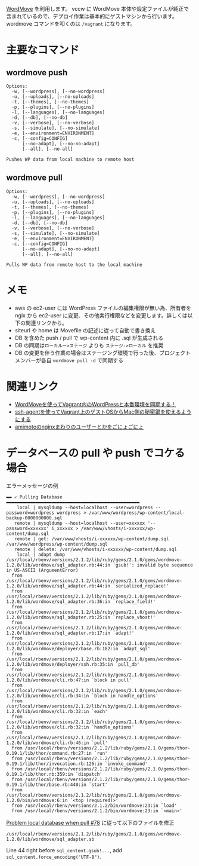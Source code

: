 [WordMove](https://github.com/welaika/wordmove) を利用します。
vccw に WordMove 本体や設定ファイルが純正で含まれているので、デプロイ作業は基本的にゲストマシンから行います。
wordmove コマンドを叩くのは `/vagrant` になります。

# 主要なコマンド 
## wordmove push

    Options:
      -w, [--wordpress], [--no-wordpress]  
      -u, [--uploads], [--no-uploads]      
      -t, [--themes], [--no-themes]        
      -p, [--plugins], [--no-plugins]      
      -l, [--languages], [--no-languages]  
      -d, [--db], [--no-db]                
      -v, [--verbose], [--no-verbose]      
      -s, [--simulate], [--no-simulate]    
      -e, [--environment=ENVIRONMENT]      
      -c, [--config=CONFIG]                
          [--no-adapt], [--no-no-adapt]    
          [--all], [--no-all]              

    Pushes WP data from local machine to remote host

## wordmove pull

    Options:
      -w, [--wordpress], [--no-wordpress]  
      -u, [--uploads], [--no-uploads]      
      -t, [--themes], [--no-themes]        
      -p, [--plugins], [--no-plugins]      
      -l, [--languages], [--no-languages]  
      -d, [--db], [--no-db]                
      -v, [--verbose], [--no-verbose]      
      -s, [--simulate], [--no-simulate]    
      -e, [--environment=ENVIRONMENT]      
      -c, [--config=CONFIG]                
          [--no-adapt], [--no-no-adapt]    
          [--all], [--no-all]              

    Pulls WP data from remote host to the local machine

# メモ
* aws の ec2-user には WordPress ファイルの編集権限が無い為、所有者を ngix から ec2-user に変更、その他実行権限などを変更します。詳しくは以下の関連リンクから。
* siteurl や home は Movefile の記述に従って自動で書き換え
* DB を含めた push / pull で wp-content 内に .sql が生成される
* DB の同期は`ローカルー>ステージ` よりも `ステージ->ローカル` を推奨
* DB の変更を伴う作業の場合はステージング環境で行った後、プロジェクトメンバーが各自 `wordmove pull -d` で同期する

# 関連リンク
* [WordMoveを使ってVagrant内のWordPressと本番環境を同期する！](https://firegoby.jp/archives/5644)
* [ssh-agentを使ってVagrant上のゲストOSからMac側の秘密鍵を使えるようにする](https://firegoby.jp/archives/5694)
* [amimotoのnginxまわりのユーザーとかをごにょごにょ](https://gist.github.com/miya0001/cabf03ef768ba7f9ba7d)

# データベースの pull や push でコケる場合
エラーメッセージの例

    ▬▬ ✓ Pulling Database ▬▬▬▬▬▬▬▬▬▬▬▬▬▬▬▬▬▬▬▬▬▬▬▬▬▬▬▬▬▬▬▬▬▬▬▬▬▬▬▬▬▬▬▬▬▬▬▬▬▬
        local | mysqldump --host=localhost --user=wordpress --password=wordpress wordpress > /var/www/wordpress/wp-content/local-backup-0000000000.sql
       remote | mysqldump --host=localhost --user=xxxxxx '--password=xxxxxx' i_xxxxxx > /var/www/vhosts/i-xxxxxx/wp-content/dump.sql
       remote | get: /var/www/vhosts/i-xxxxxx/wp-content/dump.sql /var/www/wordpress/wp-content/dump.sql
       remote | delete: /var/www/vhosts/i-xxxxxx/wp-content/dump.sql
        local | adapt dump
    /usr/local/rbenv/versions/2.1.2/lib/ruby/gems/2.1.0/gems/wordmove-1.2.0/lib/wordmove/sql_adapter.rb:44:in `gsub!': invalid byte sequence in US-ASCII (ArgumentError)
      from /usr/local/rbenv/versions/2.1.2/lib/ruby/gems/2.1.0/gems/wordmove-1.2.0/lib/wordmove/sql_adapter.rb:44:in `serialized_replace!'
      from /usr/local/rbenv/versions/2.1.2/lib/ruby/gems/2.1.0/gems/wordmove-1.2.0/lib/wordmove/sql_adapter.rb:36:in `replace_field!'
      from /usr/local/rbenv/versions/2.1.2/lib/ruby/gems/2.1.0/gems/wordmove-1.2.0/lib/wordmove/sql_adapter.rb:25:in `replace_vhost!'
      from /usr/local/rbenv/versions/2.1.2/lib/ruby/gems/2.1.0/gems/wordmove-1.2.0/lib/wordmove/sql_adapter.rb:17:in `adapt!'
      from /usr/local/rbenv/versions/2.1.2/lib/ruby/gems/2.1.0/gems/wordmove-1.2.0/lib/wordmove/deployer/base.rb:182:in `adapt_sql'
      from /usr/local/rbenv/versions/2.1.2/lib/ruby/gems/2.1.0/gems/wordmove-1.2.0/lib/wordmove/deployer/ssh.rb:35:in `pull_db'
      from /usr/local/rbenv/versions/2.1.2/lib/ruby/gems/2.1.0/gems/wordmove-1.2.0/lib/wordmove/cli.rb:47:in `block in pull'
      from /usr/local/rbenv/versions/2.1.2/lib/ruby/gems/2.1.0/gems/wordmove-1.2.0/lib/wordmove/cli.rb:34:in `block in handle_options'
      from /usr/local/rbenv/versions/2.1.2/lib/ruby/gems/2.1.0/gems/wordmove-1.2.0/lib/wordmove/cli.rb:32:in `each'
      from /usr/local/rbenv/versions/2.1.2/lib/ruby/gems/2.1.0/gems/wordmove-1.2.0/lib/wordmove/cli.rb:32:in `handle_options'
      from /usr/local/rbenv/versions/2.1.2/lib/ruby/gems/2.1.0/gems/wordmove-1.2.0/lib/wordmove/cli.rb:46:in `pull'
      from /usr/local/rbenv/versions/2.1.2/lib/ruby/gems/2.1.0/gems/thor-0.19.1/lib/thor/command.rb:27:in `run'
      from /usr/local/rbenv/versions/2.1.2/lib/ruby/gems/2.1.0/gems/thor-0.19.1/lib/thor/invocation.rb:126:in `invoke_command'
      from /usr/local/rbenv/versions/2.1.2/lib/ruby/gems/2.1.0/gems/thor-0.19.1/lib/thor.rb:359:in `dispatch'
      from /usr/local/rbenv/versions/2.1.2/lib/ruby/gems/2.1.0/gems/thor-0.19.1/lib/thor/base.rb:440:in `start'
      from /usr/local/rbenv/versions/2.1.2/lib/ruby/gems/2.1.0/gems/wordmove-1.2.0/bin/wordmove:6:in `<top (required)>'
      from /usr/local/rbenv/versions/2.1.2/bin/wordmove:23:in `load'
      from /usr/local/rbenv/versions/2.1.2/bin/wordmove:23:in `<main>'

[Problem local database when pull #78](https://github.com/welaika/wordmove/issues/78#issuecomment-55882636)
に従って以下のファイルを修正

    /usr/local/rbenv/versions/2.1.2/lib/ruby/gems/2.1.0/gems/wordmove-1.2.0/lib/wordmove/sql_adapter.sb

Line 44 right before `sql_content.gsub!...`, add `sql_content.force_encoding("UTF-8")`.
